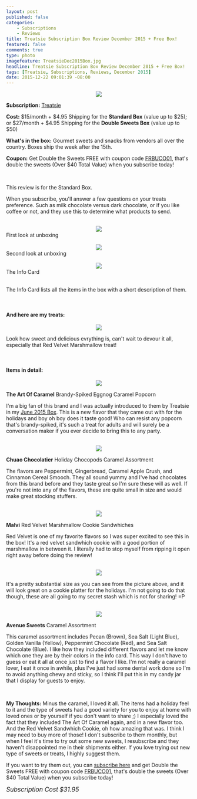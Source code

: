```yaml
---
layout: post
published: false
categories: 
    - Subscriptions
    - Reviews
title: Treatsie Subscription Box Review December 2015 + Free Box!
featured: false
comments: true
type: photo
imagefeature: TreatsieDec2015Box.jpg
headline: Treatsie Subscription Box Review December 2015 + Free Box!
tags: [Treatsie, Subscriptions, Reviews, December 2015]
date: 2015-12-22 09:01:39 -08:00
---
```


<center><a href="http://fbuy.me/co5XW" target="_blank">
<img src="/images/TreatsieDec2015Box.jpg" border="0" style="border:none;max-width:100%;"/>
</a></center>
<p><b>Subscription:</b> <a href="http://fbuy.me/co5XW" target="_blank">Treatsie</a></p>
<p><b>Cost:</b> $15/month + $4.95 Shipping for the <b>Standard Box</b> (value up to $25); or $27/month + $4.95 Shipping for the <b>Double Sweets Box</b> (value up to $50)</p>
<p><b>What's in the box:</b> Gourmet sweets and snacks from vendors all over the country. Boxes ship the week after the 15th.</p>
<p><b>Coupon:</b> Get Double the Sweets FREE with coupon code <a href="http://fbuy.me/co5XW">FRBUCO01</a>, that's double the sweets (Over $40 Total Value) when you subscribe today!</p>
<br>

<p><i class="icon-arrow-right"></i>This review is for the Standard Box.</p>

<p>When you subscribe, you'll answer a few questions on your treats preference. Such as milk chocolate versus dark chocolate, or if you like coffee or not, and they use this to determine what products to send.</p>

<br>

<center><a href="http://fbuy.me/co5XW" target="_blank">
<img src="/images/TreatsieDec2015OpenBox.jpg" border="0" style="border:none;max-width:100%;"/>
</a></center>
<figcaption>First look at unboxing</figcaption>

<br>

<center><a href="http://fbuy.me/co5XW" target="_blank">
<img src="/images/TreatsieDec2015OpenBox2.jpg" border="0" style="border:none;max-width:100%;"/>
</a></center>
<figcaption>Second look at unboxing</figcaption>

<br>

<center><a href="http://fbuy.me/co5XW" target="_blank">
<img src="/images/TreatsieDec2015Info.jpg" border="0" style="border:none;max-width:100%;"/>
</a></center>
<figcaption>The Info Card</figcaption>

<br>

<p>The Info Card lists all the items in the box with a short description of them.</p>

<br>

<H4>And here are my treats:</H4>

<center><a href="http://fbuy.me/co5XW" target="_blank">
<img src="/images/TreatsieDec2015Items.jpg" border="0" style="border:none;max-width:100%;"/>
</a></center>

<p>Look how sweet and delicious evrything is, can't wait to devour it all, especially that Red Velvet Marshmallow treat!</p>

<br>

<H4>Items in detail:</H4>

<center><a href="http://fbuy.me/co5XW" target="_blank">
<img src="/images/TreatsieDec2015TheArtOfCaramelBrandySpikedEggnogPopcorn.jpg" border="0" style="border:none;max-width:100%;"/>
</a></center>

<DL>
<DT><b>The Art Of Caramel</b> Brandy-Spiked Eggnog Caramel Popcorn</DT>
</DL>

<p>I'm a big fan of this brand and I was actually introduced to them by Treatsie in my <a href="http://whatsupmailbox.com/subscriptions/reviews/Treatsie-Subscription-Box-Review-June-2105/" target="_blank">June 2015 Box</a>. This is a new flavor that they came out with for the holidays and boy oh boy does it taste good! Who can resist any popcorn that's brandy-spiked, it's such a treat for adults and will surely be a conversation maker if you ever decide to bring this to any party.</p>

<br>

<center><a href="http://fbuy.me/co5XW" target="_blank">
<img src="/images/TreatsieDec2015ChuaoChocolatierChocopods.jpg" border="0" style="border:none;max-width:100%;"/>
</a></center>
<DL>
<DT><b>Chuao Chocolatier</b> Holiday Chocopods Caramel Assortment</DT>
</DL>

<p>The flavors are Peppermint, Gingerbread, Caramel Apple Crush, and Cinnamon Cereal Smooch. They all sound yummy and I've had chocolates from this brand before and they taste great so I'm sure these will as well. If you're not into any of the flavors, these are quite small in size and would make great stocking stuffers.</p>

<br>

<center><a href="http://fbuy.me/co5XW" target="_blank">
<img src="/images/TreatsieDec2015MalviRedVelvetMarshmallow.jpg" border="0" style="border:none;max-width:100%;"/>
</a></center>
<DL>
<DT><b>Malvi</b> Red Velvet Marshmallow Cookie Sandwhiches</DT>
</DL>

<p>Red Velvet is one of my favorite flavors so I was super excited to see this in the box! It's a red velvet sandwhich cookie with a good portion of marshmallow in between it. I literally had to stop myself from ripping it open right away before doing the review!</p>

<br>

<center><a href="http://fbuy.me/co5XW" target="_blank">
<img src="/images/TreatsieDec2015MalviRedVelvetMarshmallow2.jpg" border="0" style="border:none;max-width:100%;"/>
</a></center>

<p>It's a pretty substantial size as you can see from the picture above, and it will look great on a cookie platter for the holidays. I'm not going to do that though, these are all going to my secret stash which is not for sharing! =P</p>

<br>

<center><a href="http://fbuy.me/co5XW" target="_blank">
<img src="/images/TreatsieDec2015AvenueSweetsCaramel.jpg" border="0" style="border:none;max-width:100%;"/>
</a></center>
<DL>
<DT><b>Avenue Sweets</b> Caramel Assortment</DT>
</DL>

<p>This caramel assortment includes Pecan (Brown), Sea Salt (Light Blue), Golden Vanilla (Yellow), Peppermint Chocolate (Red), and Sea Salt Chocolate (Blue). I like how they included different flavors and let me know which one they are by their colors in the info card. This way I don't have to guess or eat it all at once just to find a flavor I like. I'm not really a caramel lover, I eat it once in awhile, plus I've just had some dental work done so I'm to avoid anything chewy and sticky, so I think I'll put this in my candy jar that I display for guests to enjoy.</p>

<br>

<p><i class="icon-exclamation-sign"></i><b> My Thoughts:</b> Minus the caramel, I loved it all. The items had a holiday feel to it and the type of sweets had a good variety for you to enjoy at home with loved ones or by yourself if you don't want to share ;) I especially loved the fact that they included The Art Of Caramel again, and in a new flavor too. And the Red Velvet Sandwhich Cookie, oh how amazing that was. I think I may need to buy more of those! I don't subscribe to them monthly, but when I feel it's time to try out some new sweets, I resubscribe and they haven't disappointed me in their shipments either. If you love trying out new type of sweets or treats, I highly suggest them.</p>

<p>If you want to try them out, you can <a href="http://fbuy.me/co5XW" target="_blank">subscribe here</a> and get Double the Sweets FREE with coupon code <a href="http://fbuy.me/co5XW">FRBUCO01</a>, that's double the sweets (Over $40 Total Value) when you subscribe today!</p>
      <TD><i><big>Subscription Cost</big></i></TD>
      <TD><i><big>$31.95</big></i></TD>
   </TR>
</TABLE>
